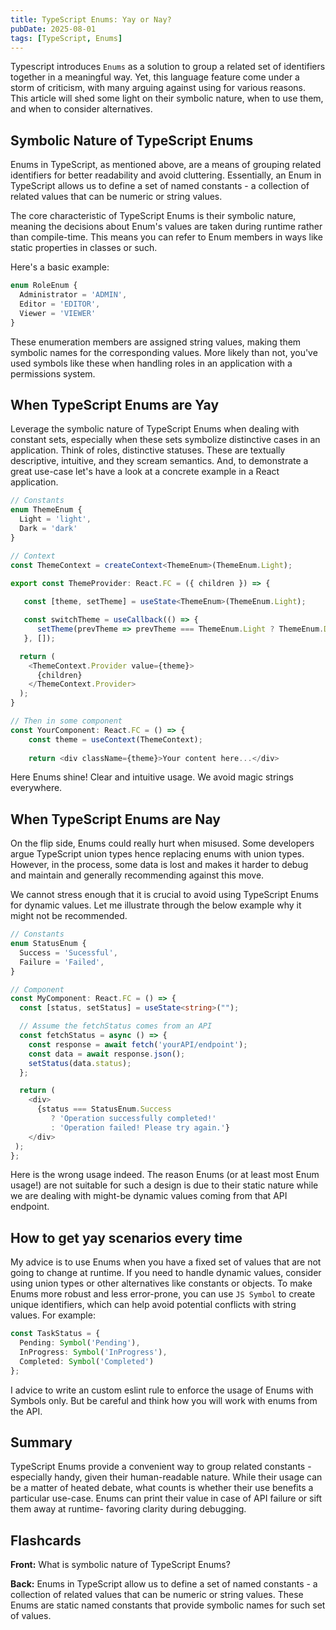 ```yaml
---
title: TypeScript Enums: Yay or Nay?
pubDate: 2025-08-01 
tags: [TypeScript, Enums]
---
```


Typescript introduces `Enums` as a solution to group a related set of identifiers together in a meaningful way. Yet, this language feature come under a storm of criticism, with many arguing against using for various reasons. This article will shed some light on their symbolic nature, when to use them, and when to consider alternatives. 

## Symbolic Nature of TypeScript Enums

Enums in TypeScript, as mentioned above, are a means of grouping related identifiers for better readability and avoid cluttering. Essentially, an Enum in TypeScript allows us to define a set of named constants - a collection of related values that can be numeric or string values.

The core characteristic of TypeScript Enums is their symbolic nature, meaning the decisions about Enum's values are taken during runtime rather than compile-time. This means you can refer to Enum members in ways like static properties in classes or such.

Here's a basic example:
```typescript
enum RoleEnum {
  Administrator = 'ADMIN',
  Editor = 'EDITOR',
  Viewer = 'VIEWER'
}

```

These enumeration members are assigned string values, making them symbolic names for the corresponding values. More likely than not, you've used symbols like these when handling roles in an application with a permissions system.

## When TypeScript Enums are Yay

Leverage the symbolic nature of TypeScript Enums when dealing with constant sets, especially when these sets symbolize distinctive cases in an application. Think of roles, distinctive statuses. These are textually descriptive, intuitive, and they scream semantics. And, to demonstrate a great use-case let's have a look at a concrete example in a React application.

```typescript
// Constants
enum ThemeEnum {
  Light = 'light',
  Dark = 'dark'
}

// Context
const ThemeContext = createContext<ThemeEnum>(ThemeEnum.Light);

export const ThemeProvider: React.FC = ({ children }) => {
 
   const [theme, setTheme] = useState<ThemeEnum>(ThemeEnum.Light);

   const switchTheme = useCallback(() => {
      setTheme(prevTheme => prevTheme === ThemeEnum.Light ? ThemeEnum.Dark : ThemeEnum.Light);
   }, []);

  return (
    <ThemeContext.Provider value={theme}>
      {children}
    </ThemeContext.Provider>
  );
}

// Then in some component
const YourComponent: React.FC = () => {
    const theme = useContext(ThemeContext);
    
    return <div className={theme}>Your content here...</div>
```

Here Enums shine! Clear and intuitive usage. We avoid magic strings everywhere.

## When TypeScript Enums are Nay

On the flip side, Enums could really hurt when misused. Some developers argue TypeScript union types hence replacing enums with union types. However, in the process, some data is lost and makes it harder to debug and maintain and generally recommending against this move.

We cannot stress enough that it is crucial to avoid using TypeScript Enums for dynamic values. Let me illustrate through the below example why it might not be recommended.

```typescript
// Constants
enum StatusEnum {
  Success = 'Sucessful',
  Failure = 'Failed',
}

// Component 
const MyComponent: React.FC = () => {
  const [status, setStatus] = useState<string>("");

  // Assume the fetchStatus comes from an API
  const fetchStatus = async () => {
    const response = await fetch('yourAPI/endpoint');
    const data = await response.json();
    setStatus(data.status);
  };

  return (
    <div>
      {status === StatusEnum.Success
         ? 'Operation successfully completed!'
         : 'Operation failed! Please try again.'}
    </div>
 );
};

```

Here is the wrong usage indeed. The reason Enums (or at least most Enum usage!) are not suitable for such a design is due to their static nature while we are dealing with might-be dynamic values coming from that API endpoint.

## How to get yay scenarios every time

My advice is to use Enums when you have a fixed set of values that are not going to change at runtime. If you need to handle dynamic values, consider using union types or other alternatives like constants or objects. To make Enums more robust and less error-prone, you can use `JS Symbol` to create unique identifiers, which can help avoid potential conflicts with string values. For example:

```typescript
const TaskStatus = {
  Pending: Symbol('Pending'),
  InProgress: Symbol('InProgress'),
  Completed: Symbol('Completed')
};
```

I advice to write an custom eslint rule to enforce the usage of Enums with Symbols only. But be careful and think how you will work with enums from the API.

## Summary

TypeScript Enums provide a convenient way to group related constants - especially handy, given their human-readable nature. While their usage can be a matter of heated debate, what counts is whether their use benefits a particular use-case. Enums can print their value in case of API failure or sift them away at runtime- favoring clarity during debugging.

## Flashcards

**Front:** What is symbolic nature of TypeScript Enums? 

**Back:** Enums in TypeScript allow us to define a set of named constants - a collection of related values that can be numeric or string values. These Enums are static named constants that provide symbolic names for such set of values.